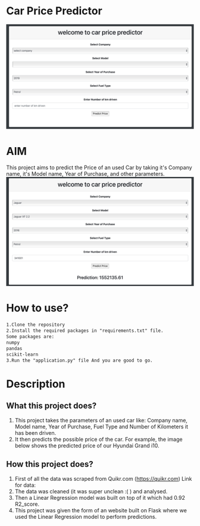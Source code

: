 
# Car Price Predictor
![image alt](https://github.com/Yatharth806/carPricePrediction/blob/main/demo.jpg?raw=true)



# AIM
This project aims to predict the Price of an used Car by taking it's Company name, it's Model name, Year of Purchase, and other parameters.
![image alt](https://github.com/Yatharth806/carPricePrediction/blob/main/predict.jpg?raw=true)

# How to use?
    1.Clone the repository
    2.Install the required packages in "requirements.txt" file.
    Some packages are:
    numpy
    pandas
    scikit-learn
    3.Run the "application.py" file And you are good to go.
# Description
## What this project does?
   1. This project takes the parameters of an used car like: Company name, Model name, Year of Purchase, Fuel Type and Number of Kilometers it has been driven. 
2. It then predicts the possible price of the car. For example, the image below shows the predicted price of our Hyundai Grand i10.
## How this project does?
1. First of all the data was scraped from Quikr.com (https://quikr.com) Link for data:
2. The data was cleaned (it was super unclean :( ) and analysed.
3. Then a Linear Regression model was built on top of it which had 0.92 R2_score.
4. This project was given the form of an website built on Flask where we used the Linear Regression model to perform predictions.    

